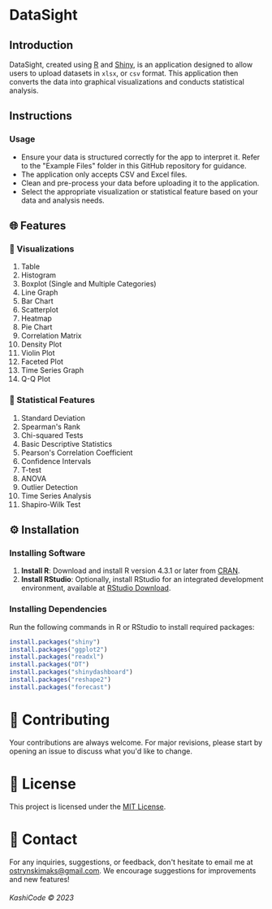 # DataSight

## Introduction

DataSight, created using [R](https://www.r-project.org/) and [Shiny](https://www.rstudio.com/products/shiny/), is an application designed to allow users to upload datasets in `xlsx`, or `csv` format. This application then converts the data into graphical visualizations and conducts statistical analysis.

## Instructions 

### Usage
- Ensure your data is structured correctly for the app to interpret it. Refer to the "Example Files" folder in this GitHub repository for guidance.
- The application only accepts CSV and Excel files.
- Clean and pre-process your data before uploading it to the application.
- Select the appropriate visualization or statistical feature based on your data and analysis needs.

## 🌐 Features

### 📌 Visualizations
1. Table
2. Histogram
3. Boxplot (Single and Multiple Categories)
4. Line Graph
5. Bar Chart
6. Scatterplot
7. Heatmap
8. Pie Chart
9. Correlation Matrix
10. Density Plot
11. Violin Plot
12. Faceted Plot
13. Time Series Graph
14. Q-Q Plot

### 📌 Statistical Features
1. Standard Deviation
2. Spearman's Rank
3. Chi-squared Tests
4. Basic Descriptive Statistics
5. Pearson's Correlation Coefficient
6. Confidence Intervals
7. T-test
8. ANOVA
9. Outlier Detection
10. Time Series Analysis
11. Shapiro-Wilk Test

## ⚙ Installation

### Installing Software
1. **Install R**: Download and install R version 4.3.1 or later from [CRAN](https://cran.r-project.org/).
2. **Install RStudio**: Optionally, install RStudio for an integrated development environment, available at [RStudio Download](https://rstudio.com/products/rstudio/download/).

### Installing Dependencies
Run the following commands in R or RStudio to install required packages:

```R
install.packages("shiny")
install.packages("ggplot2")
install.packages("readxl")
install.packages("DT")
install.packages("shinydashboard")
install.packages("reshape2")
install.packages("forecast")
```

# 📝 Contributing
Your contributions are always welcome. For major revisions, please start by opening an issue to discuss what you'd like to change.

# 📜 License
This project is licensed under the [MIT License](https://opensource.org/licenses/MIT).

# 💼 Contact
For any inquiries, suggestions, or feedback, don't hesitate to email me at [ostrynskimaks@gmail.com](mailto:ostrynskimaks@gmail.com).
We encourage suggestions for improvements and new features!

###### KashiCode © 2023
